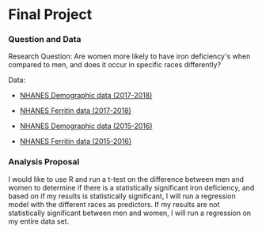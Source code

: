 # Final Project 

### Question and Data 
Research Question:
Are women more likely to have iron deficiency's when compared to men, and does it occur in specific races differently?

Data:

* [NHANES Demographic data (2017-2018)](https://wwwn.cdc.gov/nchs/nhanes/search/datapage.aspx?Component=Demographics&CycleBeginYear=2017)

* [NHANES Ferritin data (2017-2018)](https://wwwn.cdc.gov/Nchs/Nhanes/2017-2018/FERTIN_J.htm)


* [NHANES Demographic data (2015-2016)](https://wwwn.cdc.gov/Nchs/Nhanes/2015-2016/DEMO_I.htm)

* [NHANES Ferritin data (2015-2016)](https://wwwn.cdc.gov/Nchs/Nhanes/2015-2016/FERTIN_I.htm)

### Analysis Proposal 
I would like to use R and run a t-test on the difference between men and women to determine if there is a statistically significant iron deficiency, and based on if my results is statistically significant, I will run a regression model with the different races as predictors. If my results are not statistically significant between men and women, I will run a regression on my entire data set. 
